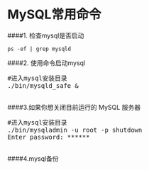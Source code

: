 # MySQL常用命令

####1. 检查mysql是否启动

```ps -ef | grep mysqld```

####2. 使用命令启动mysql
<pre>
#进入mysql安装目录
./bin/mysqld_safe &

</pre>

####3.如果你想关闭目前运行的 MySQL 服务器

<pre>
#进入mysql安装目录
./bin/mysqladmin -u root -p shutdown
Enter password: ******

</pre>

####4.mysql备份

